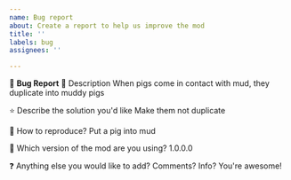 ```yaml
---
name: Bug report
about: Create a report to help us improve the mod
title: ''
labels: bug
assignees: ''

---
```


🐛 **Bug Report**
📝 Description
When pigs come in contact with mud, they duplicate into muddy pigs

⭐ Describe the solution you'd like
Make them not duplicate

🥟 How to reproduce?
Put a pig into mud

🔢 Which version of the mod are you using?
1.0.0.0

❓ Anything else you would like to add? Comments? Info?
You're awesome!
